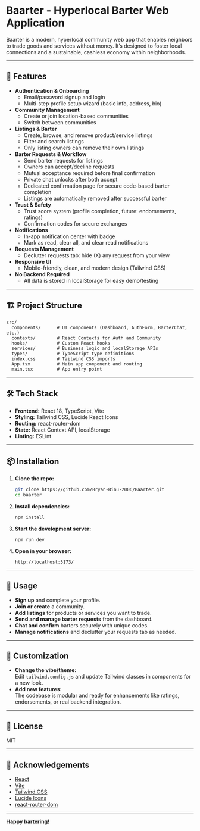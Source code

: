 # Baarter - Hyperlocal Barter Web Application

Baarter is a modern, hyperlocal community web app that enables neighbors to trade goods and services without money. It’s designed to foster local connections and a sustainable, cashless economy within neighborhoods.

---

## 🚀 Features

- **Authentication & Onboarding**
  - Email/password signup and login
  - Multi-step profile setup wizard (basic info, address, bio)
- **Community Management**
  - Create or join location-based communities
  - Switch between communities
- **Listings & Barter**
  - Create, browse, and remove product/service listings
  - Filter and search listings
  - Only listing owners can remove their own listings
- **Barter Requests & Workflow**
  - Send barter requests for listings
  - Owners can accept/decline requests
  - Mutual acceptance required before final confirmation
  - Private chat unlocks after both accept
  - Dedicated confirmation page for secure code-based barter completion
  - Listings are automatically removed after successful barter
- **Trust & Safety**
  - Trust score system (profile completion, future: endorsements, ratings)
  - Confirmation codes for secure exchanges
- **Notifications**
  - In-app notification center with badge
  - Mark as read, clear all, and clear read notifications
- **Requests Management**
  - Declutter requests tab: hide (X) any request from your view
- **Responsive UI**
  - Mobile-friendly, clean, and modern design (Tailwind CSS)
- **No Backend Required**
  - All data is stored in localStorage for easy demo/testing

---

## 🏗️ Project Structure

```
src/
  components/      # UI components (Dashboard, AuthForm, BarterChat, etc.)
  contexts/        # React Contexts for Auth and Community
  hooks/           # Custom React hooks
  services/        # Business logic and localStorage APIs
  types/           # TypeScript type definitions
  index.css        # Tailwind CSS imports
  App.tsx          # Main app component and routing
  main.tsx         # App entry point
```

---

## 🛠️ Tech Stack

- **Frontend:** React 18, TypeScript, Vite
- **Styling:** Tailwind CSS, Lucide React Icons
- **Routing:** react-router-dom
- **State:** React Context API, localStorage
- **Linting:** ESLint

---

## 📦 Installation

1. **Clone the repo:**
   ```sh
   git clone https://github.com/Bryan-Binu-2006/Baarter.git
   cd baarter
   ```

2. **Install dependencies:**
   ```sh
   npm install
   ```

3. **Start the development server:**
   ```sh
   npm run dev
   ```

4. **Open in your browser:**
   ```
   http://localhost:5173/
   ```

---

## 📝 Usage

- **Sign up** and complete your profile.
- **Join or create** a community.
- **Add listings** for products or services you want to trade.
- **Send and manage barter requests** from the dashboard.
- **Chat and confirm** barters securely with unique codes.
- **Manage notifications** and declutter your requests tab as needed.

---

## 🧩 Customization

- **Change the vibe/theme:**  
  Edit `tailwind.config.js` and update Tailwind classes in components for a new look.
- **Add new features:**  
  The codebase is modular and ready for enhancements like ratings, endorsements, or real backend integration.

---

## 📄 License

MIT

---

## 🙏 Acknowledgements

- [React](https://react.dev/)
- [Vite](https://vitejs.dev/)
- [Tailwind CSS](https://tailwindcss.com/)
- [Lucide Icons](https://lucide.dev/)
- [react-router-dom](https://reactrouter.com/)

---

**Happy bartering!** 